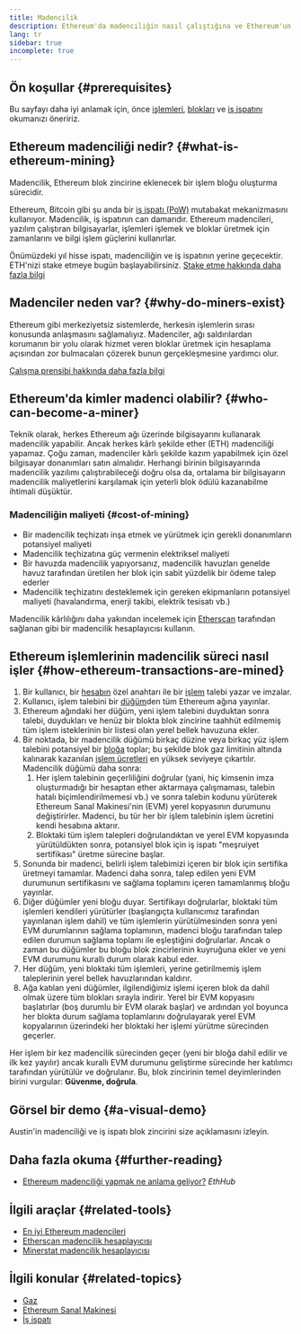 ```yaml
---
title: Madencilik
description: Ethereum'da madenciliğin nasıl çalıştığına ve Ethereum'un güvenli ve merkeziyetsiz kalmasına nasıl yardımcı olduğuna dair bir açıklama.
lang: tr
sidebar: true
incomplete: true
---
```


## Ön koşullar {#prerequisites}

Bu sayfayı daha iyi anlamak için, önce [işlemleri](/developers/docs/transactions/), [blokları](/developers/docs/blocks/) ve [iş ispatını](/developers/docs/consensus-mechanisms/pow/) okumanızı öneririz.

## Ethereum madenciliği nedir? {#what-is-ethereum-mining}

Madencilik, Ethereum blok zincirine eklenecek bir işlem bloğu oluşturma sürecidir.

Ethereum, Bitcoin gibi şu anda bir [iş ispatı (PoW)](/developers/docs/consensus-mechanisms/pow/) mutabakat mekanizmasını kullanıyor. Madencilik, iş ispatının can damarıdır. Ethereum madencileri, yazılım çalıştıran bilgisayarlar, işlemleri işlemek ve bloklar üretmek için zamanlarını ve bilgi işlem güçlerini kullanırlar.

<InfoBanner emoji=":wave:">
   Önümüzdeki yıl hisse ispatı, madenciliğin ve iş ispatının yerine geçecektir. ETH'nizi stake etmeye bugün başlayabilirsiniz. <a href="/staking/">Stake etme hakkında daha fazla bilgi</a>    
</InfoBanner>

## Madenciler neden var? {#why-do-miners-exist}

Ethereum gibi merkeziyetsiz sistemlerde, herkesin işlemlerin sırası konusunda anlaşmasını sağlamalıyız. Madenciler, ağı saldırılardan korumanın bir yolu olarak hizmet veren bloklar üretmek için hesaplama açısından zor bulmacaları çözerek bunun gerçekleşmesine yardımcı olur.

[Çalışma prensibi hakkında daha fazla bilgi](/developers/docs/consensus-mechanisms/pow/)

## Ethereum'da kimler madenci olabilir? {#who-can-become-a-miner}

Teknik olarak, herkes Ethereum ağı üzerinde bilgisayarını kullanarak madencilik yapabilir. Ancak herkes kârlı şekilde ether (ETH) madenciliği yapamaz. Çoğu zaman, madenciler kârlı şekilde kazım yapabilmek için özel bilgisayar donanımları satın almalıdır. Herhangi birinin bilgisayarında madencilik yazılımı çalıştırabileceği doğru olsa da, ortalama bir bilgisayarın madencilik maliyetlerini karşılamak için yeterli blok ödülü kazanabilme ihtimali düşüktür.

### Madenciliğin maliyeti {#cost-of-mining}

- Bir madencilik teçhizatı inşa etmek ve yürütmek için gerekli donanımların potansiyel maliyeti
- Madencilik teçhizatına güç vermenin elektriksel maliyeti
- Bir havuzda madencilik yapıyorsanız, madencilik havuzları genelde havuz tarafından üretilen her blok için sabit yüzdelik bir ödeme talep ederler
- Madencilik teçhizatını desteklemek için gereken ekipmanların potansiyel maliyeti (havalandırma, enerji takibi, elektrik tesisatı vb.)

Madencilik kârlılığını daha yakından incelemek için [Etherscan](https://etherscan.io/ether-mining-calculator) tarafından sağlanan gibi bir madencilik hesaplayıcısı kullanın.

## Ethereum işlemlerinin madencilik süreci nasıl işler {#how-ethereum-transactions-are-mined}

1. Bir kullanıcı, bir [hesabın](/developers/docs/accounts/) özel anahtarı ile bir [işlem](/developers/docs/transactions/) talebi yazar ve imzalar.
2. Kullanıcı, işlem talebini bir [düğüm](/developers/docs/nodes-and-clients/)den tüm Ethereum ağına yayınlar.
3. Ethereum ağındaki her düğüm, yeni işlem talebini duyduktan sonra talebi, duydukları ve henüz bir blokta blok zincirine taahhüt edilmemiş tüm işlem isteklerinin bir listesi olan yerel bellek havuzuna ekler.
4. Bir noktada, bir madencilik düğümü birkaç düzine veya birkaç yüz işlem talebini potansiyel bir [bloğa](/developers/docs/blocks/) toplar; bu şekilde blok gaz limitinin altında kalınarak kazanılan [işlem ücretleri](/developers/docs/gas/) en yüksek seviyeye çıkartılır. Madencilik düğümü daha sonra:
   1. Her işlem talebinin geçerliliğini doğrular (yani, hiç kimsenin imza oluşturmadığı bir hesaptan ether aktarmaya çalışmaması, talebin hatalı biçimlendirilmemesi vb.) ve sonra talebin kodunu yürüterek Ethereum Sanal Makinesi'nin (EVM) yerel kopyasının durumunu değiştirirler. Madenci, bu tür her bir işlem talebinin işlem ücretini kendi hesabına aktarır.
   2. Bloktaki tüm işlem talepleri doğrulandıktan ve yerel EVM kopyasında yürütüldükten sonra, potansiyel blok için iş ispatı "meşruiyet sertifikası" üretme sürecine başlar.
5. Sonunda bir madenci, belirli işlem talebimizi içeren bir blok için sertifika üretmeyi tamamlar. Madenci daha sonra, talep edilen yeni EVM durumunun sertifikasını ve sağlama toplamını içeren tamamlanmış bloğu yayınlar.
6. Diğer düğümler yeni bloğu duyar. Sertifikayı doğrularlar, bloktaki tüm işlemleri kendileri yürütürler (başlangıçta kullanıcımız tarafından yayınlanan işlem dahil) ve tüm işlemlerin yürütülmesinden sonra yeni EVM durumlarının sağlama toplamının, madenci bloğu tarafından talep edilen durumun sağlama toplamı ile eşleştiğini doğrularlar. Ancak o zaman bu düğümler bu bloğu blok zincirlerinin kuyruğuna ekler ve yeni EVM durumunu kurallı durum olarak kabul eder.
7. Her düğüm, yeni bloktaki tüm işlemleri, yerine getirilmemiş işlem taleplerinin yerel bellek havuzlarından kaldırır.
8. Ağa katılan yeni düğümler, ilgilendiğimiz işlemi içeren blok da dahil olmak üzere tüm blokları sırayla indirir. Yerel bir EVM kopyasını başlatırlar (boş durumlu bir EVM olarak başlar) ve ardından yol boyunca her blokta durum sağlama toplamlarını doğrulayarak yerel EVM kopyalarının üzerindeki her bloktaki her işlemi yürütme sürecinden geçerler.

Her işlem bir kez madencilik sürecinden geçer (yeni bir bloğa dahil edilir ve ilk kez yayılır) ancak kurallı EVM durumunu geliştirme sürecinde her katılımcı tarafından yürütülür ve doğrulanır. Bu, blok zincirinin temel deyimlerinden birini vurgular: **Güvenme, doğrula**.

## Görsel bir demo {#a-visual-demo}

Austin'in madenciliği ve iş ispatı blok zincirini size açıklamasını izleyin.

<YouTube id="zcX7OJ-L8XQ" />

## Daha fazla okuma {#further-reading}

- [Ethereum madenciliği yapmak ne anlama geliyor?](https://docs.ethhub.io/using-ethereum/mining/) _EthHub_

## İlgili araçlar {#related-tools}

- [En iyi Ethereum madencileri](https://etherscan.io/stat/miner?range=7&blocktype=blocks)
- [Etherscan madencilik hesaplayıcısı](https://etherscan.io/ether-mining-calculator)
- [Minerstat madencilik hesaplayıcısı](https://minerstat.com/coin/ETH)

## İlgili konular {#related-topics}

- [Gaz](/developers/docs/gas/)
- [Ethereum Sanal Makinesi](/developers/docs/evm/)
- [İş ispatı](/developers/docs/consensus-mechanisms/pow/)
